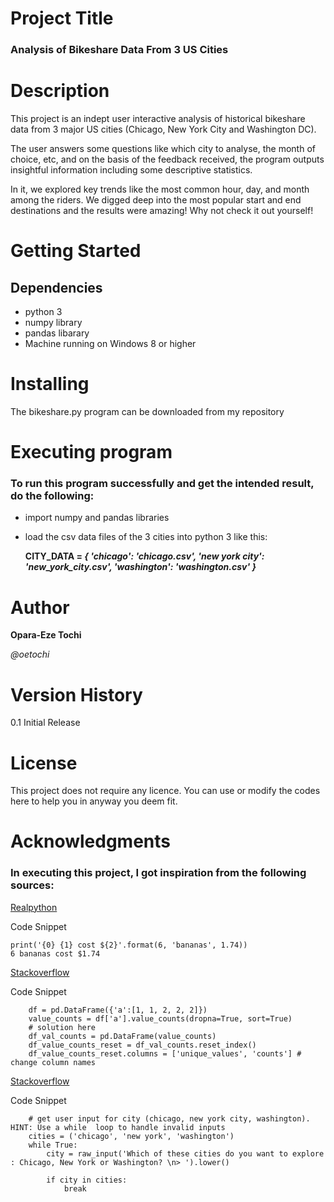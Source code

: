 # Project Title

### Analysis of Bikeshare Data From 3 US Cities

# Description

This project is an indept user interactive analysis of historical bikeshare data from 3 major US cities (Chicago, New York City and Washington DC).

The user answers some questions like which city to analyse, the month of choice, etc, and on the basis of the feedback received, the program outputs insightful information including some descriptive statistics.

In it, we explored key trends like the most common hour, day, and month among the riders.
We digged deep into the most popular start and end destinations and the results were amazing!
Why not check it out yourself!


# Getting Started
## Dependencies
 - python 3
 - numpy library
 - pandas libarary
 - Machine running on Windows 8 or higher
 
 
# Installing
The bikeshare.py program can be downloaded from my repository


# Executing program
### To run this program successfully and get the intended result, do the following:
 - import numpy and pandas libraries
 - load the csv data files of the 3 cities into python 3 like this:

    **CITY_DATA = _{ 'chicago': 'chicago.csv',
              'new york city': 'new_york_city.csv',
              'washington': 'washington.csv' }_**


# Author

__Opara-Eze Tochi__

*@oetochi*


# Version History
0.1
Initial Release

# License

 This project does not require any licence. You can use or modify the codes here to help you in anyway you deem fit.


# Acknowledgments

### In executing this project, I got inspiration from the following sources:

[Realpython](https://realpython.com/python-formatted-output/)

Code Snippet

    print('{0} {1} cost ${2}'.format(6, 'bananas', 1.74))
    6 bananas cost $1.74

[Stackoverflow](https://stackoverflow.com/questions/47136436/python-pandas-convert-value-counts-output-to-dataframe)

Code Snippet

        df = pd.DataFrame({'a':[1, 1, 2, 2, 2]})
        value_counts = df['a'].value_counts(dropna=True, sort=True)
        # solution here
        df_val_counts = pd.DataFrame(value_counts)
        df_value_counts_reset = df_val_counts.reset_index()
        df_value_counts_reset.columns = ['unique_values', 'counts'] # change column names

[Stackoverflow](https://stackoverflow.com/questions/53086118/python-for-dummies-using-the-bakeshare-data)

Code Snippet

        # get user input for city (chicago, new york city, washington). HINT: Use a while  loop to handle invalid inputs
        cities = ('chicago', 'new york', 'washington')
        while True:
            city = raw_input('Which of these cities do you want to explore : Chicago, New York or Washington? \n> ').lower()

            if city in cities:
                break